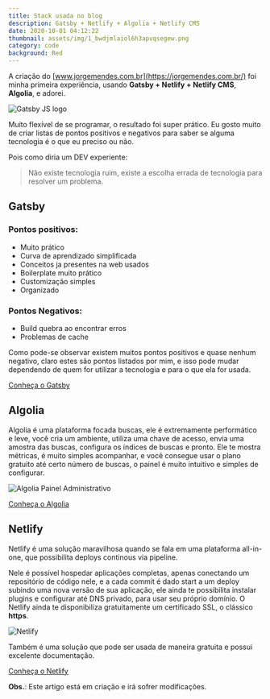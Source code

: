 ```yaml
---
title: Stack usada no blog
description: Gatsby + Netlify + Algolia + Netlify CMS
date: 2020-10-01 04:12:22
thumbnail: assets/img/1_bwdjmlaiol6h3apvqsegew.png
category: code
background: Red
---
```

A criação do [www.jorgemendes.com.br](https://jorgemendes.com.br/) foi minha primeira experiência, usando **Gatsby + Netlify + Netlify CMS**, **Algolia**, e adorei. 

![Gatsby JS logo](assets/img/1_bwdjmlaiol6h3apvqsegew.png "Gatsby JS")

Muito flexível de se programar, o resultado foi super prático. Eu gosto muito de criar listas de pontos positivos e negativos para saber se alguma tecnologia é o que eu preciso ou não.

Pois como diria um DEV experiente:

> Não existe tecnologia ruim, existe a escolha errada de tecnologia para resolver um problema.

## Gatsby

### Pontos positivos:

* Muito prático
* Curva de aprendizado simplificada
* Conceitos ja presentes na web usados
* Boilerplate muito prático
* Customização simples
* Organizado

### Pontos Negativos:

* Build quebra ao encontrar erros
* Problemas de cache

Como pode-se observar existem muitos pontos positivos e quase nenhum negativo, claro estes são pontos listados por mim, e isso pode mudar dependendo de quem for utilizar a tecnologia e para o que ela for usada.

[Conheça o Gatsby](https://www.gatsbyjs.com/)

## **Algolia**

Algolia é uma plataforma focada buscas, ele é extremamente performático e leve, você cria um ambiente, utiliza uma chave de acesso, envia uma amostra das buscas, configura os índices de buscas e pronto. Ele te mostra métricas, é muito simples acompanhar, e você consegue usar o plano gratuito até certo número de buscas, o  painel é muito intuitivo e simples de configurar.

![Algolia Painel Administrativo](assets/img/screen-shot-2020-10-01-at-16.08.06.png "Algolia Painel Administrativo")

[Conheça o Algolia](https://www.algolia.com/)

## **Netlify**

Netlify é uma solução maravilhosa quando se fala em uma plataforma all-in-one, que possibilita deploys continous via pipeline.

Nele é possível hospedar aplicações completas, apenas conectando um repositório de código nele, e a cada commit é dado start a um deploy subindo uma nova versão de sua aplicação, ele ainda te possibilita instalar plugins e configurar até DNS privado, para usar seu próprio domínio. O Netlify ainda te disponibiliza gratuitamente um certificado SSL, o clássico **https**.

![Netlify](assets/img/screen-shot-2020-10-01-at-16.27.27.png "Netlify")

Também é uma solução que pode ser usada de maneira gratuita e possui excelente documentação.

[Conheça o Netlify](https://www.netlify.com/)

**Obs.**: Este artigo está em criação e irá sofrer modificações.